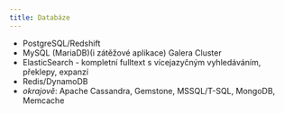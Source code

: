 ```yaml
---
title: Databáze
---
```

- PostgreSQL/Redshift
- MySQL (MariaDB)(i zátěžové aplikace) Galera Cluster
- ElasticSearch - kompletní fulltext s vícejazyčným vyhledáváním, překlepy, expanzí
- Redis/DynamoDB
- *okrajově*: Apache Cassandra, Gemstone, MSSQL/T-SQL, MongoDB, Memcache

